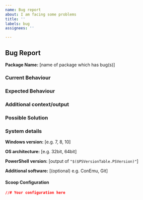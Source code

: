```yaml
---
name: Bug report
about: I am facing some problems
title: ''
labels: bug
assignees: ''

---
```


<!--
  By opening this issue you confirm that you have searched for similar issues/PRs here already.
  Failing to do so will most likely result in closing of this issue without any explanation.
  Incomplete form details below might also result in closing of the issue.
-->

## Bug Report

**Package Name:** [name of package which has bug(s)]

### Current Behaviour

<!-- A clear and concise description of the behaviour. -->

### Expected Behaviour

<!-- A clear and concise description of what you expected to happen. -->

### Additional context/output

<!-- Add any other context about the problem here. If applicable, paste terminal output here to help explain. -->

### Possible Solution

<!--- Only if you have suggestions on a fix for the bug -->

### System details

**Windows version:** [e.g. 7, 8, 10]

**OS architecture:** [e.g. 32bit, 64bit]

**PowerShell version:** [output of `"$($PSVersionTable.PSVersion)"`]

**Additional software:** [(optional) e.g. ConEmu, Git]

#### Scoop Configuration
<!-- Can be found in  ~/.config/scoop/config.json -->

```json
//# Your configuration here
```
